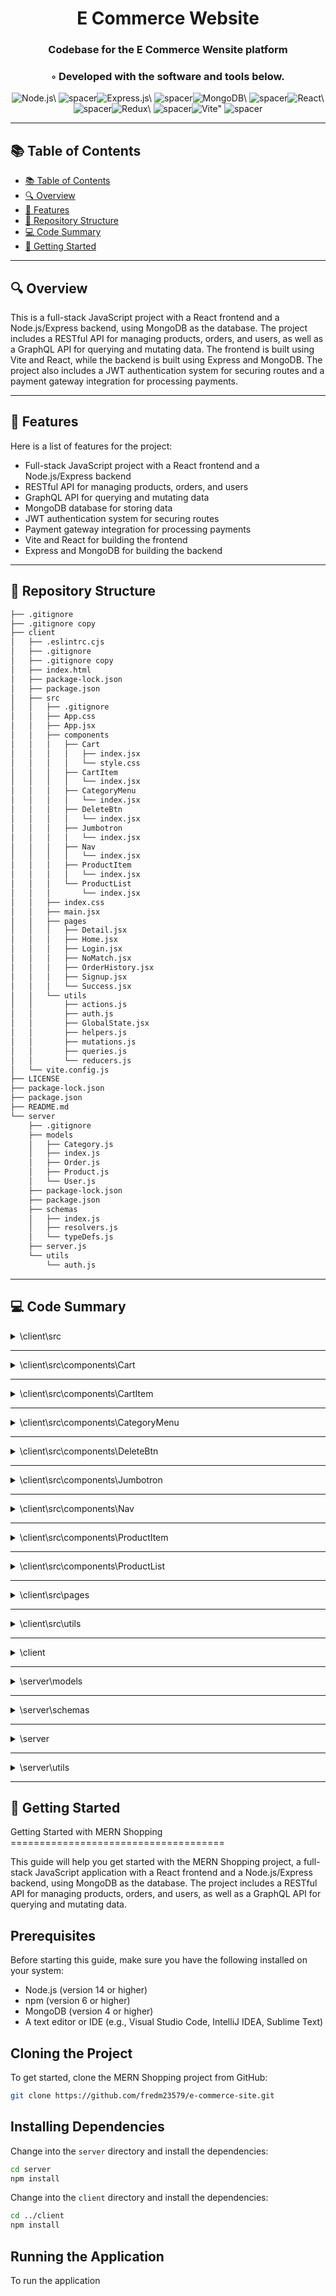 
  <div align="center">
  <h1 align="center">E Commerce Website</h1>
  <h3>Codebase for the E Commerce Wensite platform</h3>
  <h3>◦ Developed with the software and tools below.</h3>
  <p align="center"><img src="https://img.shields.io/badge/-Node.js-004E89?logo=Node.js&style=for-the-badge" alt='Node.js\' />
<img src="https://via.placeholder.com/1/0000/00000000" alt="spacer" /><img src="https://img.shields.io/badge/-Express.js-004E89?logo=Express.js&style=for-the-badge" alt='Express.js\' />
<img src="https://via.placeholder.com/1/0000/00000000" alt="spacer" /><img src="https://img.shields.io/badge/-MongoDB-004E89?logo=MongoDB&style=for-the-badge" alt='MongoDB\' />
<img src="https://via.placeholder.com/1/0000/00000000" alt="spacer" /><img src="https://img.shields.io/badge/-React-004E89?logo=React&style=for-the-badge" alt='React\' />
<img src="https://via.placeholder.com/1/0000/00000000" alt="spacer" /><img src="https://img.shields.io/badge/-Redux-004E89?logo=Redux&style=for-the-badge" alt='Redux\' />
<img src="https://via.placeholder.com/1/0000/00000000" alt="spacer" /><img src="https://img.shields.io/badge/-Vite-004E89?logo=Vite&style=for-the-badge" alt='Vite"' />
<img src="https://via.placeholder.com/1/0000/00000000" alt="spacer" />
  </p>
  </div>
  
  ---
  ## 📚 Table of Contents
  - [📚 Table of Contents](#-table-of-contents)
  - [🔍 Overview](#-overview)
  - [🌟 Features](#-features)
  - [📁 Repository Structure](#-repository-structure)
  - [💻 Code Summary](#-code-summary)
  - [🚀 Getting Started](#-getting-started)
  
  ---
  
  
  ## 🔍 Overview

 This is a full-stack JavaScript project with a React frontend and a Node.js/Express backend, using MongoDB as the database. The project includes a RESTful API for managing products, orders, and users, as well as a GraphQL API for querying and mutating data. The frontend is built using Vite and React, while the backend is built using Express and MongoDB. The project also includes a JWT authentication system for securing routes and a payment gateway integration for processing payments.

---

## 🌟 Features

 Here is a list of features for the project:<br>
* Full-stack JavaScript project with a React frontend and a Node.js/Express backend
* RESTful API for managing products, orders, and users
* GraphQL API for querying and mutating data
* MongoDB database for storing data
* JWT authentication system for securing routes
* Payment gateway integration for processing payments
* Vite and React for building the frontend
* Express and MongoDB for building the backend

---

## 📁 Repository Structure

```sh
├── .gitignore
├── .gitignore copy
├── client
│   ├── .eslintrc.cjs
│   ├── .gitignore
│   ├── .gitignore copy
│   ├── index.html
│   ├── package-lock.json
│   ├── package.json
│   ├── src
│   │   ├── .gitignore
│   │   ├── App.css
│   │   ├── App.jsx
│   │   ├── components
│   │   │   ├── Cart
│   │   │   │   ├── index.jsx
│   │   │   │   └── style.css
│   │   │   ├── CartItem
│   │   │   │   └── index.jsx
│   │   │   ├── CategoryMenu
│   │   │   │   └── index.jsx
│   │   │   ├── DeleteBtn
│   │   │   │   └── index.jsx
│   │   │   ├── Jumbotron
│   │   │   │   └── index.jsx
│   │   │   ├── Nav
│   │   │   │   └── index.jsx
│   │   │   ├── ProductItem
│   │   │   │   └── index.jsx
│   │   │   └── ProductList
│   │   │       └── index.jsx
│   │   ├── index.css
│   │   ├── main.jsx
│   │   ├── pages
│   │   │   ├── Detail.jsx
│   │   │   ├── Home.jsx
│   │   │   ├── Login.jsx
│   │   │   ├── NoMatch.jsx
│   │   │   ├── OrderHistory.jsx
│   │   │   ├── Signup.jsx
│   │   │   └── Success.jsx
│   │   └── utils
│   │       ├── actions.js
│   │       ├── auth.js
│   │       ├── GlobalState.jsx
│   │       ├── helpers.js
│   │       ├── mutations.js
│   │       ├── queries.js
│   │       └── reducers.js
│   └── vite.config.js
├── LICENSE
├── package-lock.json
├── package.json
├── README.md
└── server
    ├── .gitignore
    ├── models
    │   ├── Category.js
    │   ├── index.js
    │   ├── Order.js
    │   ├── Product.js
    │   └── User.js
    ├── package-lock.json
    ├── package.json
    ├── schemas
    │   ├── index.js
    │   ├── resolvers.js
    │   └── typeDefs.js
    ├── server.js
    └── utils
        └── auth.js

```

---

## 💻 Code Summary

<details><summary>\client\src</summary>

| File | Summary |
| ---- | ------- |
| App.jsx |  The code defines an Apollo Client for a React application, which sets up a GraphQL client with authentication and caching capabilities. |
| main.jsx |  The code creates a React Router browser router and renders it to the root element with the ID root allowing for navigation between different pages in the application. |

</details>

---

<details><summary>\client\src\components\Cart</summary>

| File | Summary |
| ---- | ------- |
| index.jsx |  The code defines a React component called `Cart` that displays a shopping cart and allows users to check out. It uses the Apollo Client library to make queries to the backend, and the Stripe library to handle payments. The component also uses the `useStoreContext` hook to manage global state and the `useLazyQuery` hook to fetch data from the backend. |

</details>

---

<details><summary>\client\src\components\CartItem</summary>

| File | Summary |
| ---- | ------- |
| index.jsx |  The CartItem component renders a single item in the shopping cart, allowing the user to update the quantity or remove the item from the cart. |

</details>

---

<details><summary>\client\src\components\CategoryMenu</summary>

| File | Summary |
| ---- | ------- |
| index.jsx |  The code defines a React component called CategoryMenu that displays a list of categories and allows the user to select one. It uses the Apollo Client library to fetch data from a GraphQL API, and it also uses the IDB library to store data in IndexedDB for offline access. |

</details>

---

<details><summary>\client\src\components\DeleteBtn</summary>

| File | Summary |
| ---- | ------- |
| index.jsx |  The DeleteBtn component is a custom button element that spreads all passed props onto the element and adds a role of button and a tabIndex of 0 for accessibility. |

</details>

---

<details><summary>\client\src\components\Jumbotron</summary>

| File | Summary |
| ---- | ------- |
| index.jsx |  The Jumbotron function returns a React component that displays its children centered in a 560px high container with a padding of 120px at the top. |

</details>

---

<details><summary>\client\src\components\Nav</summary>

| File | Summary |
| ---- | ------- |
| index.jsx |  The code defines a functional component called `Nav` that renders a header with a logo and navigation links. If the user is logged in, it shows a link to the order history and a logout button. If the user is not logged in, it shows links to signup and login. |

</details>

---

<details><summary>\client\src\components\ProductItem</summary>

| File | Summary |
| ---- | ------- |
| index.jsx |  The ProductItem component is a React functional component that displays an individual product item, including its image, name, price, and quantity in stock. It also includes a button to add the product to the cart, which dispatches an action to update the cart state and adds the product to the IDB (IndexedDB) database. |

</details>

---

<details><summary>\client\src\components\ProductList</summary>

| File | Summary |
| ---- | ------- |
| index.jsx |  The code defines a React component called `ProductList` that retrieves products from a GraphQL API and displays them in a list. It also includes a filter function to display only products in the current category. |

</details>

---

<details><summary>\client\src\pages</summary>

| File | Summary |
| ---- | ------- |
| Detail.jsx |  The code defines a React component called `Detail` that retrieves product data from an API or the IndexedDB cache, displays the product details and allows the user to add or remove the product from the cart. |
| Home.jsx |  The code defines a React component called `Home` that renders a container with a `CategoryMenu`, `ProductList`, and `Cart` components. |
| Login.jsx |  The code defines a login form component for a React application, using the Apollo Client library to handle GraphQL mutations and the Auth library to manage authentication tokens. |
| NoMatch.jsx |  The code defines a React component called NoMatch that renders a 404 page not found message using the Jumbotron component. |
| OrderHistory.jsx |  The code defines a React component called OrderHistory that displays the order history for a user, fetched from a GraphQL API using Apollo Client's useQuery hook. |
| Signup.jsx |  The code defines a Signup component for a React application that allows users to create an account by providing their email, password, first name, and last name. The component uses the useState hook to manage the form state and the useMutation hook from Apollo Client to execute a GraphQL mutation when the form is submitted. The mutation adds the user to the database and returns a token, which is then used to log the user in. |
| Success.jsx |  The code defines a React component called Success, which uses the useMutation hook from Apollo Client to add an order to the database and then deletes the items from the cart after 3 seconds. |

</details>

---

<details><summary>\client\src\utils</summary>

| File | Summary |
| ---- | ------- |
| actions.js |  The code defines a set of constants for managing a shopping cart and its products, including actions such as adding, removing, and updating items, as well as toggling the cart visibility. |
| auth.js |  The code defines a class called AuthService that provides methods for managing authentication tokens and checking if the user is logged in. |
| GlobalState.jsx |  The code defines a React context for managing global state, including products, cart, and categories, using the `createContext` and `useReducer` hooks from React. It also exports a `StoreProvider` component that provides the context value to its children, and a `useStoreContext` hook that allows components to access the context. |
| helpers.js |  The code defines two functions: `pluralize` and `idbPromise`. `pluralize` takes a string and a number, and returns the string with an s added to the end if the number is not 1. `idbPromise` is a wrapper function for IndexedDB transactions, allowing for easy access to the database. |
| mutations.js |  The code defines GraphQL mutations for logging in, adding an order, and adding a user. |
| queries.js |  The code defines GraphQL queries for retrieving products, categories, and user information from a database. |
| reducers.js |  The code defines a reducer function that handles actions related to updating products, adding and removing items from the cart, updating the cart quantity, and toggling the cart open/closed. |

</details>

---

<details><summary>\client</summary>

| File | Summary |
| ---- | ------- |
| vite.config.js |  The code defines a Vite configuration file that sets up a development server with a React plugin, proxying requests to a GraphQL API at port 3001, and enables testing with the happy-dom environment. |

</details>

---

<details><summary>\server\models</summary>

| File | Summary |
| ---- | ------- |
| Category.js |  The code defines a Mongoose model for a Category schema with a single string field ame |
| index.js |  The code exports four models (User, Product, Category, Order) from the current module. |
| Order.js |  The code defines a MongoDB schema for an Order model, with properties for a purchase date and an array of product references. |
| Product.js |  The code defines a product schema for a MongoDB database, with fields for name, description, image, price, quantity, and category, using the Mongoose library. |
| User.js |  The code defines a User model in MongoDB using Mongoose, with fields for first name, last name, email, and password. It also includes pre-save middleware to hash the password and a method to compare incoming passwords with the hashed password. |

</details>

---

<details><summary>\server\schemas</summary>

| File | Summary |
| ---- | ------- |
| index.js |  The code exports the `typeDefs` and `resolvers` objects from the `./typeDefs` and `./resolvers` files, respectively, as part of a GraphQL schema. |
| resolvers.js |  The code defines a set of GraphQL resolvers for a e-commerce application, with the primary function of handling user authentication and retrieving data from a MongoDB database. |
| typeDefs.js |  The code defines a GraphQL schema with types for categories, products, orders, users, and checkout sessions, as well as input types for creating and updating products and orders. |

</details>

---

<details><summary>\server</summary>

| File | Summary |
| ---- | ------- |
| server.js |  The code sets up an Apollo Server with a GraphQL schema, and starts an Express server to serve the app's frontend. |

</details>

---

<details><summary>\server\utils</summary>

| File | Summary |
| ---- | ------- |
| auth.js |  The code defines a module that exports an authentication middleware function, an error object for handling authentication failures, and a signToken function for generating JWT tokens. |

</details>

---

## 🚀 Getting Started

 Getting Started with MERN Shopping<br>=====================================

This guide will help you get started with the MERN Shopping project, a full-stack JavaScript application with a React frontend and a Node.js/Express backend, using MongoDB as the database. The project includes a RESTful API for managing products, orders, and users, as well as a GraphQL API for querying and mutating data.

Prerequisites
-------------

Before starting this guide, make sure you have the following installed on your system:

* Node.js (version 14 or higher)
* npm (version 6 or higher)
* MongoDB (version 4 or higher)
* A text editor or IDE (e.g., Visual Studio Code, IntelliJ IDEA, Sublime Text)

Cloning the Project
--------------------

To get started, clone the MERN Shopping project from GitHub:
```bash
git clone https://github.com/fredm23579/e-commerce-site.git
```
Installing Dependencies
-----------------------

Change into the `server` directory and install the dependencies:
```bash
cd server
npm install
```
Change into the `client` directory and install the dependencies:
```bash
cd ../client
npm install
```
Running the Application
------------------------

To run the application


